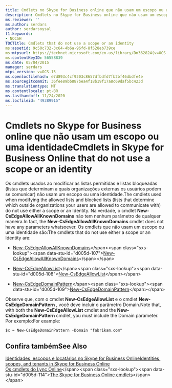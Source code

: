 ```yaml
---
title: Cmdlets no Skype for Business online que não usam um escopo ou uma identidade
description: Cmdlets no Skype for Business online que não usam um escopo ou uma identidade.
ms.reviewer: ''
ms.author: serdars
author: serdarsoysal
f1.keywords:
- NOCSH
TOCTitle: Cmdlets that do not use a scope or an identity
ms:assetid: 9c50c732-3c64-4b6a-96fd-8f528eb739ce
ms:mtpsurl: https://technet.microsoft.com/en-us/library/Dn362824(v=OCS.15)
ms:contentKeyID: 56558839
ms.date: 05/04/2015
manager: serdars
mtps_version: v=OCS.15
ms.openlocfilehash: e7d893c4cf9203c8657dfbdfd7fb2bf46dbdfe4e
ms.sourcegitcommit: 36fee89bb887bea4f18b19f17a8c69daf5bc423d
ms.translationtype: MT
ms.contentlocale: pt-BR
ms.lasthandoff: 11/24/2020
ms.locfileid: "49389915"
---
```

# <a name="cmdlets-in-skype-for-business-online-that-do-not-use-a-scope-or-an-identity"></a><span data-ttu-id="d005d-103">Cmdlets no Skype for Business online que não usam um escopo ou uma identidade</span><span class="sxs-lookup"><span data-stu-id="d005d-103">Cmdlets in Skype for Business Online that do not use a scope or an identity</span></span>

 


<span data-ttu-id="d005d-104">Os cmdlets usados ao modificar as listas permitidas e listas bloqueadas (listas que determinam a quais organizações externas os usuários podem se comunicar) não usam um escopo ou uma identidade.</span><span class="sxs-lookup"><span data-stu-id="d005d-104">The cmdlets used when modifying the allowed lists and blocked lists (lists that determine which outside organizations your users are allowed to communicate with) do not use either a scope or an Identity.</span></span> <span data-ttu-id="d005d-105">Na verdade, o cmdlet **New-CsEdgeAllowAllKnownDomains** não tem nenhum parâmetro de qualquer maneira.</span><span class="sxs-lookup"><span data-stu-id="d005d-105">In fact, the **New-CsEdgeAllowAllKnownDomains** cmdlet does not have any parameters whatsoever.</span></span> <span data-ttu-id="d005d-106">Os cmdlets que não usam um escopo ou uma identidade são:</span><span class="sxs-lookup"><span data-stu-id="d005d-106">The cmdlets that do not use either a scope or an Identity are:</span></span>

  - <span data-ttu-id="d005d-107">[New-CsEdgeAllowAllKnownDomains](https://technet.microsoft.com/library/jj994088\(v=ocs.15\))</span><span class="sxs-lookup"><span data-stu-id="d005d-107">[New-CsEdgeAllowAllKnownDomains](https://technet.microsoft.com/library/jj994088\(v=ocs.15\))</span></span>

  - <span data-ttu-id="d005d-108">[New-CsEdgeAllowList](https://technet.microsoft.com/library/jj994023\(v=ocs.15\))</span><span class="sxs-lookup"><span data-stu-id="d005d-108">[New-CsEdgeAllowList](https://technet.microsoft.com/library/jj994023\(v=ocs.15\))</span></span>

  - <span data-ttu-id="d005d-109">[New-CsEdgeDomainPattern](https://technet.microsoft.com/library/jj994040\(v=ocs.15\))</span><span class="sxs-lookup"><span data-stu-id="d005d-109">[New-CsEdgeDomainPattern](https://technet.microsoft.com/library/jj994040\(v=ocs.15\))</span></span>

<span data-ttu-id="d005d-110">Observe que, com o cmdlet **New-CsEdgeAllowList** e o cmdlet **New-CsEdgeDomainPattern** , você deve incluir o parâmetro Domain.</span><span class="sxs-lookup"><span data-stu-id="d005d-110">Note that, with both the **New-CsEdgeAllowList** cmdlet and the **New-CsEdgeDomainPattern** cmdlet, you must include the Domain parameter.</span></span> <span data-ttu-id="d005d-111">Por exemplo:</span><span class="sxs-lookup"><span data-stu-id="d005d-111">For example:</span></span>

    $x = New-CsEdgeDomainPattern -Domain "fabrikam.com"

## <a name="see-also"></a><span data-ttu-id="d005d-112">Confira também</span><span class="sxs-lookup"><span data-stu-id="d005d-112">See Also</span></span>


[<span data-ttu-id="d005d-113">Identidades, escopos e locatários no Skype for Business Online</span><span class="sxs-lookup"><span data-stu-id="d005d-113">Identities, scopes, and tenants in Skype for Business Online</span></span>](identities-scopes-and-tenants-in-skype-for-business-online.md)  
<span data-ttu-id="d005d-114">[Os cmdlets do Lync Online](https://technet.microsoft.com/library/dn362817\(v=ocs.15\))</span><span class="sxs-lookup"><span data-stu-id="d005d-114">[The Skype for Business Online cmdlets](https://technet.microsoft.com/library/dn362817\(v=ocs.15\))</span></span>

